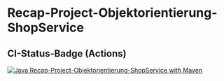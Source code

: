 # Recap-Project-Objektorientierung-ShopService

## CI-Status-Badge (Actions)

[![Java Recap-Project-Objektorientierung-ShopService with Maven](https://github.com/aha75-git/Recap-Project-Objektorientierung-ShopService/actions/workflows/maven.yml/badge.svg)](https://github.com/aha75-git/Recap-Project-Objektorientierung-ShopService/actions/workflows/maven.yml)
